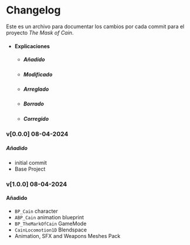 # Changelog

Este es un archivo para documentar los cambios por cada commit para el proyecto *The Mask of Cain*.

- #### Explicaciones
    - ##### Añadido
    - ##### Modificado
    - ##### Arreglado
    - ##### Borrado
    - ##### Corregido

### v[0.0.0] 08-04-2024
##### Añadido
- initial commit
- Base Project

### v[1.0.0] 08-04-2024
#### Añadido
- `BP_Cain` character
- `ABP_Cain` animation blueprint
- `BP_TheMarkOfCain` GameMode
- `CainLocomotion1D` Blendspace
- Animation, SFX and Weapons Meshes Pack 